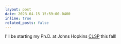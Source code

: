 ```yaml
---
layout: post
date: 2023-04-15 15:59:00-0400
inline: true
related_posts: false
---
```


I'll be starting my Ph.D. at Johns Hopkins [CLSP](https://www.clsp.jhu.edu/) this fall!
